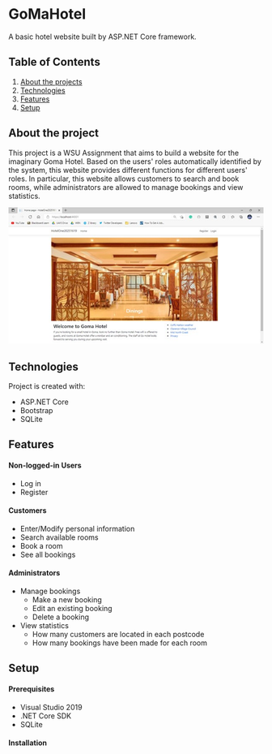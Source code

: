 # GoMaHotel
A basic hotel website built by ASP.NET Core framework.


## Table of Contents
1. [About the projects](#about-the-project)
2. [Technologies](#technologies)
3. [Features](#features)
4. [Setup](#setup)


## About the project
This project is a WSU Assignment that aims to build a website for the imaginary Goma Hotel. Based on the users' roles automatically identified by the system, this website provides different functions for different users' roles. In particular, this website allows customers to search and book rooms, while administrators are allowed to manage bookings and view statistics.

![Home](./wwwroot/images/Home.jpg)


## Technologies
Project is created with:
* ASP.NET Core
* Bootstrap
* SQLite


## Features
#### Non-logged-in Users
* Log in
* Register

#### Customers
* Enter/Modify personal information
* Search available rooms
* Book a room
* See all bookings

#### Administrators
* Manage bookings
  * Make a new booking
  * Edit an existing booking
  * Delete a booking
* View statistics
  * How many customers are located in each postcode
  * How many bookings have been made for each room


## Setup
#### Prerequisites
* Visual Studio 2019
* .NET Core SDK
* SQLite

#### Installation
